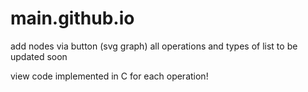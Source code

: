 # main.github.io

add nodes via button (svg graph)
all operations and types of list to be updated soon

view code implemented in C for each operation!
